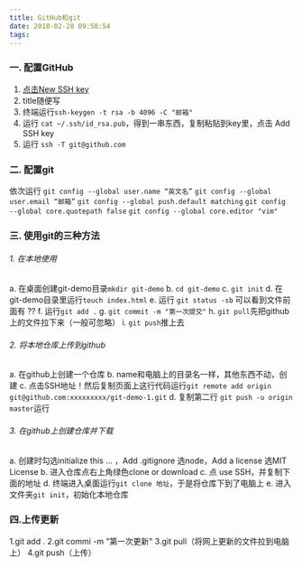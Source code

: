 ```yaml
---
title: GitHub和git
date: 2018-02-28 09:58:54
tags:
---
```

### 一. 配置GitHub
1. [点击New SSH key](https://github.com/settings/keys)
2. title随便写
3. 终端运行`ssh-keygen -t rsa -b 4096 -C "邮箱"`
4. 运行 `cat ~/.ssh/id_rsa.pub`，得到一串东西，复制粘贴到key里，点击 Add SSH key
5. 运行 `ssh -T git@github.com`

### 二. 配置git
依次运行
`git config --global user.name “英文名”`
`git config --global user.email “邮箱”`
`git config --global push.default matching`
`git config --global core.quotepath false`
`git config --global core.editor "vim"`

### 三. 使用git的三种方法
###### 1. 在本地使用
a. 在桌面创建git-demo目录`mkdir git-demo`
b. `cd git-demo`
c. `git init`
d. 在git-demo目录里运行`touch index.html`
e. 运行 `git status -sb` 可以看到文件前面有 ?? 
f. 运行`git add .`
g. `git commit -m "第一次提交"`
h. `git pull`先把github上的文件拉下来（一般可忽略）
i. `git push`推上去

###### 2. 将本地仓库上传到github
a. 在github上创建一个仓库
b. name和电脑上的目录名一样，其他东西不动，创建
c. 点击SSH地址！然后复制页面上这行代码运行`git remote add origin git@github.com:xxxxxxxxx/git-demo-1.git`
d. 复制第二行 `git push -u origin master`运行

###### 3. 在github上创建仓库并下载
a. 创建时勾选initialize this ... ，Add .gitignore  选node，Add a license 选MIT License
b. 进入仓库点右上角绿色clone or download
c. 点 use SSH，并复制下面的地址
d. 终端进入桌面运行`git clone 地址`，于是将仓库下到了电脑上
e. 进入文件夹`git init`，初始化本地仓库

### 四.上传更新
1.git add .
2.git commi -m "第一次更新"
3.git pull（将网上更新的文件拉到电脑上）
4.git push（上传）
